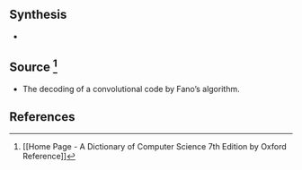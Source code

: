## Synthesis
- 
## Source [^1]
- The decoding of a convolutional code by Fano’s algorithm.
## References

[^1]: [[Home Page - A Dictionary of Computer Science 7th Edition by Oxford Reference]]